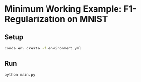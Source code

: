 # Minimum Working Example: F1-Regularization on MNIST

## Setup

```bash
conda env create -f environment.yml
```

## Run

```bash
python main.py
```